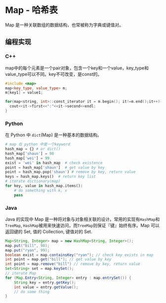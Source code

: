 # Map - 哈希表

Map 是一种关联数组的数据结构，也常被称为字典或键值对。

## 编程实现

### C++

map中的每个元素是一个pair对象，包含一个key和一个value，key_type和value_type可以不同。key不可改变，是const的。

```C++
#include <map>
map<key_type, value_type> m;
m[key1] = value1;

for(map<string, int>::const_iterator it = m.begin(); it!=m.end();it++){
  cout<<it->first<<":"<<it->second<<endl;
}
```




### Python

在 Python 中 `dict`(Map) 是一种基本的数据结构。

```python
# map 在 python 中是一个keyword
hash_map = {} # or dict()
hash_map['shaun'] = 98
hash_map['wei'] = 99
exist = 'wei' in hash_map  # check existence
point = hash_map['shaun']  # get value by key
point = hash_map.pop('shaun') # remove by key, return value
keys = hash_map.keys()  # return key list
# iterate dictionary(map)
for key, value in hash_map.items():
    # do something with k, v
    pass
```

### Java

Java 的实现中 Map 是一种将对象与对象相关联的设计。常用的实现有`HashMap`和`TreeMap`, `HashMap`被用来快速访问，而`TreeMap`则保证『键』始终有序。Map 可以返回键的 Set, 值的 Collection, 键值对的 Set.

```java
Map<String, Integer> map = new HashMap<String, Integer>();
map.put("bill", 98);
map.put("ryan", 99);
boolean exist = map.containsKey("ryan"); // check key exists in map
int point = map.get("bill"); // get value by key
int point = map.remove("bill") // remove by key, return value
Set<String> set = map.keySet();
// iterate Map
for (Map.Entry<String, Integer> entry : map.entrySet()) {
    String key = entry.getKey();
    int value = entry.getValue();
    // do some thing
}
```
